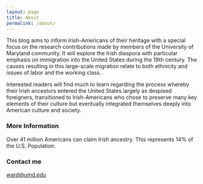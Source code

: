 ```yaml
---
layout: page
title: About
permalink: /about/
---
```


This blog aims to inform Irish-Americans of their heritage with a special focus on the research contributions made by members of the University of Maryland community. It will explore the Irish diaspora with particular emphasis on immigration into the United States during the 19th century. The causes resulting in this large-scale migration relate to both ethnicity and issues of labor and the working class.

Interested readers will find much to learn regarding the process whereby their Irish ancestors entered the United States largely as despised foreigners, transitioned to Irish-Americans who chose to preserve many key elements of their culture but eventually integrated themselves deeply into American culture and society.


### More Information

Over 41 million Americans can claim Irish ancestry. This represents 14% of the U.S. Population.

### Contact me

[ward@umd.edu](mailto:ward@umd.edu)